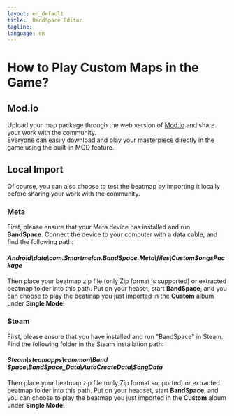 ```yaml
---
layout: en_default
title:  BandSpace Editor
tagline: 
language: en
---
```


# How to Play Custom Maps in the Game?  

## **Mod.io**
Upload your map package through the web version of [Mod.io](https://mod.io/g/bandspace) and share your work with the community.  
Everyone can easily download and play your masterpiece directly in the game using the built-in MOD feature.

## **Local Import**
Of course, you can also choose to test the beatmap by importing it locally before sharing your work with the community.

### **Meta**
First, please ensure that your Meta device has installed and run **BandSpace**. Connect the device to your computer with a data cable, and find the following path:  

#### *Android\data\com.Smartmelon.BandSpace.Meta\files\CustomSongsPackage*  

Then place your beatmap zip file (only Zip format is supported) or extracted beatmap folder into this path. Put on your heaset, start **BandSpace**, and you can choose to play the beatmap you just imported in the **Custom** album under **Single Mode**!

### **Steam**
First, please ensure that you have installed and run "BandSpace" in Steam. Find the following folder in the Steam installation path:  

#### *Steam\steamapps\common\Band Space\BandSpace_Data\AutoCreateData\SongData*  

Then place your beatmap zip file (only Zip format supported) or extracted beatmap folder into this path. Put on your headset, start **BandSpace**, and you can choose to play the beatmap you just imported in the **Custom** album under **Single Mode**!